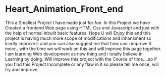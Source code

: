 # Heart_Animation_Front_end
This a Smallest Project I have made just for fun.
In this Project we have Created a frontend Web page using HTML Css and Javascript and just with the help of normal inbuilt basic features.
Hope U will Enjoy this and this project is having much more scope of modifications and inhansment so kindly improve it and you can also suggest me that how can i improve it more...with the time we will work on this and will improve this page together.
I am learning Web development as new thing and i totally believe in Learning by doing.
Will Improve this project with the Cource of time....so if you find this Project Incomplete or any flaw in it so please tell me once, will try and improve.
